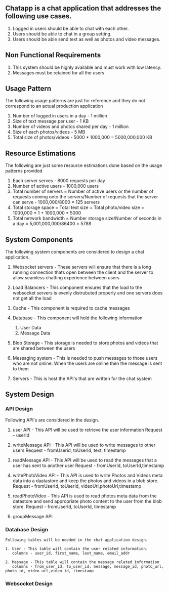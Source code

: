 ## Chatapp is a chat application that addresses the following use cases.

1. Logged in users should be able to chat with each other.
2. Users should be able to chat in a group setting.
3. Users should be able send text as well as photos and video messages.

## Non Functional Requirements

1. This system should be highly available and must work with low latency.
2. Messages must be retained for all the users.

## Usage Pattern

The following usage patterns are just for reference and they do not correspond to an actual production application

1. Number of logged in users in a day - 1 million
2. Size of text message per user - 1 KB
3. Number of videos and photos shared per day - 1 million
4. Size of each photos/videos - 5 MB 
5. Total size of photos/videos - 5000 * 1000,000 = 5000,000,000 KB

## Resource Estimations

The following are just some resource estimations done based on the usage patterns provided

1. Each server serves - 8000 requests per day
2. Number of active users - 1000,000 users
3. Total number of servers = Number of active users or the number of requests coming onto the servers/Number of requests that the server can serve - 1000,000/8000 = 125 servers
4. Total storage space = Total text size + Total photo/video size = 1000,000 * 1 + 1000,000 * 5000
5. Total network bandwidth = Number storage size/Number of seconds in a day =  5,001,000,000/86400 = 5788 

## System Components

The following system components are considered to design a chat application.

1. Websocket servers - These servers will ensure that there is a long running connection thats open between the client and the server to allow seamless chatting experience between users
2. Load Balancers - This component ensures that the load to the websocket servers is evenly distrubuted properly and one servers does not get all the load
3. Cache - This component is required to cache messages 
4. Database - This component will hold the following information

   1. User Data
   2. Message Data
   
5. Blob Storage - This storage is needed to store photos and videos that are shared between the users
6. Messaging system - This is needed to push messages to those users who are not online. When the users are online then the message is sent to them
7. Servers - This is host the API's that are written for the chat system

## System Design
 
### API Design

   Following API's are considered in the design.
 
   1. user API - This API will be used to retrieve the user information
      Request - userId
      
   2. writeMessage API - This API will be used to write messages to other users
      Request - fromUserid, toUserId, text, timestamp
      
   3. readMessage API - This API will be used to read the messages that a user has sent to another user
      Request - fromUserId, toUserId,timestamp
      
   4. writePhotoVideo API - This API is used to write Photos and Videos meta data into a daatastore and keep the photos and videos in a blob store.
      Request -  fromUserId, toUserId, videoUrl,photoUrl,timestamp
      
   5. readPhotoVideo  - This API is used to read photos meta data from the datastore and send appropriate photo content to the user from the blob store.
      Request - fromUserId, toUserId, timestamp
     
   6. groupMessage API

### Database Design
     
    Following tables will be needed in the chat application design.
     
    1. User - This table will contain the user related information.
       columns - user_id, first_name, last_name, email_addr
       
    2. Message - This table will contain the message related information
       columns - from_user_id, to_user_id, message, message_id, photo_url, photo_id, video_url,video_id, timestamp
       
 ### Websocket Design
    
